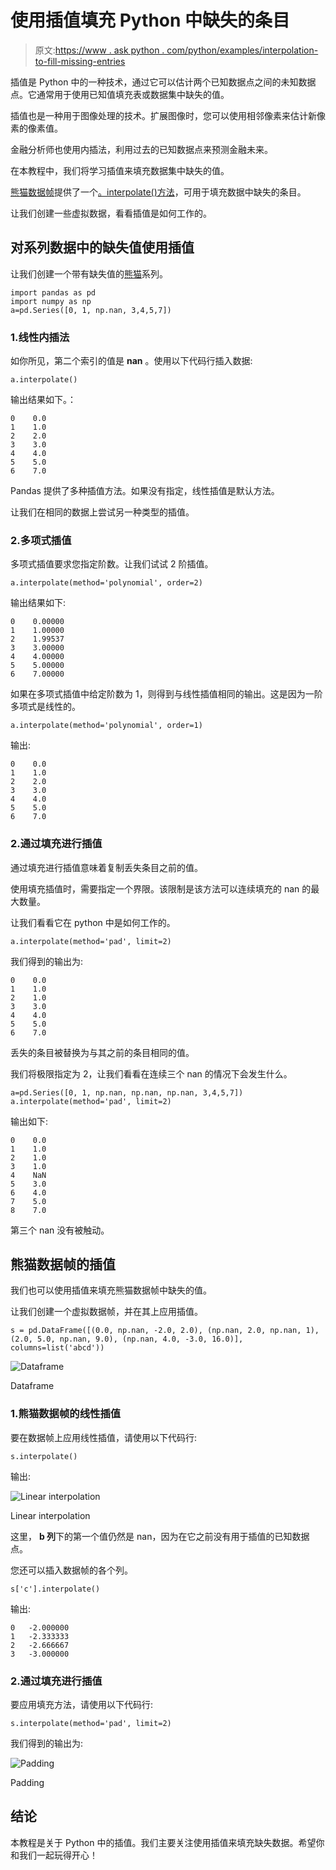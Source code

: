 # 使用插值填充 Python 中缺失的条目

> 原文:[https://www . ask python . com/python/examples/interpolation-to-fill-missing-entries](https://www.askpython.com/python/examples/interpolation-to-fill-missing-entries)

插值是 Python 中的一种技术，通过它可以估计两个已知数据点之间的未知数据点。它通常用于使用已知值填充表或数据集中缺失的值。

插值也是一种用于图像处理的技术。扩展图像时，您可以使用相邻像素来估计新像素的像素值。

金融分析师也使用内插法，利用过去的已知数据点来预测金融未来。

在本教程中，我们将学习插值来填充数据集中缺失的值。

[熊猫数据帧](https://www.askpython.com/python-modules/pandas/dataframes-in-python)提供了一个[。interpolate()方法](https://pandas.pydata.org/pandas-docs/stable/reference/api/pandas.DataFrame.interpolate.html)，可用于填充数据中缺失的条目。

让我们创建一些虚拟数据，看看插值是如何工作的。

## 对系列数据中的缺失值使用插值

让我们创建一个带有缺失值的[熊猫](https://www.askpython.com/python-modules/pandas/python-pandas-module-tutorial)系列。

```
import pandas as pd
import numpy as np
a=pd.Series([0, 1, np.nan, 3,4,5,7])

```

### 1.线性内插法

如你所见，第二个索引的值是 **nan** 。使用以下代码行插入数据:

```
a.interpolate()

```

输出结果如下。：

```
0    0.0
1    1.0
2    2.0
3    3.0
4    4.0
5    5.0
6    7.0

```

Pandas 提供了多种插值方法。如果没有指定，线性插值是默认方法。

让我们在相同的数据上尝试另一种类型的插值。

### 2.多项式插值

多项式插值要求您指定阶数。让我们试试 2 阶插值。

```
a.interpolate(method='polynomial', order=2)

```

输出结果如下:

```
0    0.00000
1    1.00000
2    1.99537
3    3.00000
4    4.00000
5    5.00000
6    7.00000

```

如果在多项式插值中给定阶数为 1，则得到与线性插值相同的输出。这是因为一阶多项式是线性的。

```
a.interpolate(method='polynomial', order=1)

```

输出:

```
0    0.0
1    1.0
2    2.0
3    3.0
4    4.0
5    5.0
6    7.0

```

### 2.通过填充进行插值

通过填充进行插值意味着复制丢失条目之前的值。

使用填充插值时，需要指定一个界限。该限制是该方法可以连续填充的 nan 的最大数量。

让我们看看它在 python 中是如何工作的。

```
a.interpolate(method='pad', limit=2)

```

我们得到的输出为:

```
0    0.0
1    1.0
2    1.0
3    3.0
4    4.0
5    5.0
6    7.0

```

丢失的条目被替换为与其之前的条目相同的值。

我们将极限指定为 2，让我们看看在连续三个 nan 的情况下会发生什么。

```
a=pd.Series([0, 1, np.nan, np.nan, np.nan, 3,4,5,7])
a.interpolate(method='pad', limit=2)

```

输出如下:

```
0    0.0
1    1.0
2    1.0
3    1.0
4    NaN
5    3.0
6    4.0
7    5.0
8    7.0

```

第三个 nan 没有被触动。

## 熊猫数据帧的插值

我们也可以使用插值来填充熊猫数据帧中缺失的值。

让我们创建一个虚拟数据帧，并在其上应用插值。

```
s = pd.DataFrame([(0.0, np.nan, -2.0, 2.0), (np.nan, 2.0, np.nan, 1), (2.0, 5.0, np.nan, 9.0), (np.nan, 4.0, -3.0, 16.0)], columns=list('abcd'))

```

![Dataframe](../Images/f18aeb51b3dfddaa0dbd96b1c3d73b14.png)

Dataframe

### 1.熊猫数据帧的线性插值

要在数据帧上应用线性插值，请使用以下代码行:

```
s.interpolate()

```

输出:

![Linear interpolation](../Images/d9328acf2d30adcd3d1cfbf7ea719954.png)

Linear interpolation

这里， **b 列**下的第一个值仍然是 nan，因为在它之前没有用于插值的已知数据点。

您还可以插入数据帧的各个列。

```
s['c'].interpolate()

```

输出:

```
0   -2.000000
1   -2.333333
2   -2.666667
3   -3.000000

```

### 2.通过填充进行插值

要应用填充方法，请使用以下代码行:

```
s.interpolate(method='pad', limit=2)

```

我们得到的输出为:

![Padding](../Images/536b3d35107c9079fa4c4de5529292f7.png)

Padding

## 结论

本教程是关于 Python 中的插值。我们主要关注使用插值来填充缺失数据。希望你和我们一起玩得开心！